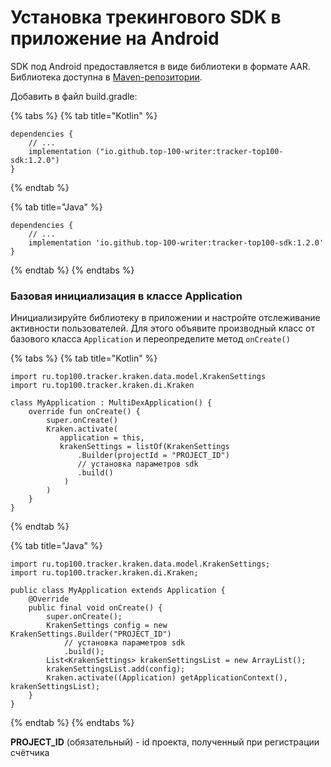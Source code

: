 # Установка трекингового SDK в приложение на Android

SDK под Android предоставляется в виде библиотеки в формате AAR. Библиотека доступна в [Maven-репозитории](https://search.maven.org/search?q=top100-sdk).

Добавить в файл build.gradle:

{% tabs %}
{% tab title="Kotlin" %}
```
dependencies {
    // ...
    implementation ("io.github.top-100-writer:tracker-top100-sdk:1.2.0")
}
```
{% endtab %}

{% tab title="Java" %}
```
dependencies {
    // ...
    implementation 'io.github.top-100-writer:tracker-top100-sdk:1.2.0'
}
```
{% endtab %}
{% endtabs %}

### Базовая инициализация в классе Application

Инициализируйте библиотеку в приложении и настройте отслеживание активности пользователей. Для этого объявите производный класс от базового класса `Application` и переопределите метод `onCreate()`

{% tabs %}
{% tab title="Kotlin" %}
```
import ru.top100.tracker.kraken.data.model.KrakenSettings
import ru.top100.tracker.kraken.di.Kraken

class MyApplication : MultiDexApplication() {
    override fun onCreate() {
        super.onCreate()
        Kraken.activate(
           application = this,
           krakenSettings = listOf(KrakenSettings
               .Builder(projectId = "PROJECT_ID")
               // установка параметров sdk
               .build()
            )
        )
    }
}
```
{% endtab %}

{% tab title="Java" %}
```
import ru.top100.tracker.kraken.data.model.KrakenSettings;
import ru.top100.tracker.kraken.di.Kraken;

public class MyApplication extends Application {
    @Override
    public final void onCreate() {
        super.onCreate();
        KrakenSettings config = new KrakenSettings.Builder("PROJECT_ID")
            // установка параметров sdk
            .build();
        List<KrakenSettings> krakenSettingsList = new ArrayList();
        krakenSettingsList.add(config);
        Kraken.activate((Application) getApplicationContext(), krakenSettingsList);
    }
}
```
{% endtab %}
{% endtabs %}

**PROJECT\_ID** (обязательный) - id проекта, полученный при регистрации счётчика
